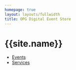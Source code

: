 ```yaml
---
homepage: true
layout: layouts/fullwidth
title: OPG Digital Event Store 
---
```


<h1 class="govuk-heading-xl">{{site.name}}</h1>

<ul class="govuk-list govuk-list--bullet">
    <li>
        <a class="govuk-link" href="events">Events</a>
    </li>
     <li>
        <a class="govuk-link" href="services">Services</a>
    </li>
</ul>
